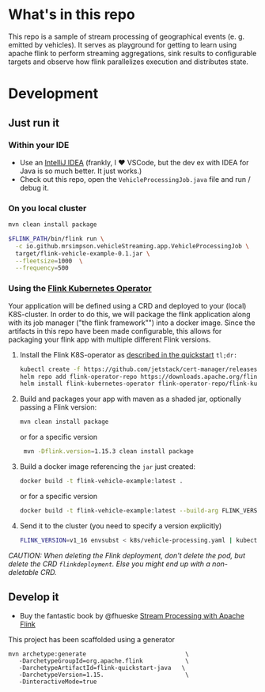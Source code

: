 # What's in this repo

This repo is a sample of stream processing of geographical events (e. g. emitted by vehicles).
It serves as playground for getting to learn using apache flink to perform streaming aggregations, 
sink results to configurable targets and observe how flink parallelizes execution and distributes state.

# Development

## Just run it

### Within your  IDE

- Use an [IntelliJ IDEA](https://www.jetbrains.com/de-de/idea/download/) (frankly, I ❤️ VSCode, but the dev ex with IDEA for Java is so much better. It just works.)
- Check out this repo, open the `VehicleProcessingJob.java` file and run / debug it.

### On you local cluster

```bash
mvn clean install package

$FLINK_PATH/bin/flink run \
  -c io.github.mrsimpson.vehicleStreaming.app.VehicleProcessingJob \
  target/flink-vehicle-example-0.1.jar \
  --fleetsize=1000  \
  --frequency=500
```

### Using the [Flink Kubernetes Operator](https://github.com/apache/flink-kubernetes-operator)

Your application will be defined using a CRD and deployed to your (local) K8S-cluster.
In order to do this, we will package the flink application along with its job manager ("the flink framework"") into a docker image.
Since the artifacts in this repo have been made configurable, this allows for packaging your flink app with multiple different Flink versions.

1. Install the Flink K8S-operator as [described in the quickstart](https://nightlies.apache.org/flink/flink-kubernetes-operator-docs-main/docs/try-flink-kubernetes-operator/quick-start/)
   `tl;dr:`
   ```bash
   kubectl create -f https://github.com/jetstack/cert-manager/releases/download/v1.8.2/cert-manager.yaml
   helm repo add flink-operator-repo https://downloads.apache.org/flink/flink-kubernetes-operator-1.3.1/
   helm install flink-kubernetes-operator flink-operator-repo/flink-kubernetes-operator --namespace flink --create-namespace
   ```
2. Build and packages your app with maven as a shaded jar, optionally passing a Flink version:
    ```bash
    mvn clean install package
   ``` 

    or for a specific version

   ```bash
    mvn -Dflink.version=1.15.3 clean install package
    ```
3. Build a docker image referencing the `jar` just created:
    ```bash
   docker build -t flink-vehicle-example:latest .
    ```
    
    or for a specific version
    
   ```bash
   docker build -t flink-vehicle-example:latest --build-arg FLINK_VERSION=1.15.3 .
    ```
   
4. Send it to the cluster (you need to specify a version explicitly)

    ```bash
    FLINK_VERSION=v1_16 envsubst < k8s/vehicle-processing.yaml | kubectl apply --namespace=flink -f - 
    ```
   
_CAUTION: When deleting the Flink deployment, don't delete the pod, but delete the CRD `flinkdeployment`. 
Else you might end up with a non-deletable CRD._

## Develop it

- Buy the fantastic book by @fhueske [Stream Processing with Apache Flink](https://www.oreilly.com/library/view/stream-processing-with/9781491974285/)

This project has been scaffolded using a generator
```
mvn archetype:generate                            \
   -DarchetypeGroupId=org.apache.flink            \
   -DarchetypeArtifactId=flink-quickstart-java   \
   -DarchetypeVersion=1.15.                       \
   -DinteractiveMode=true
```